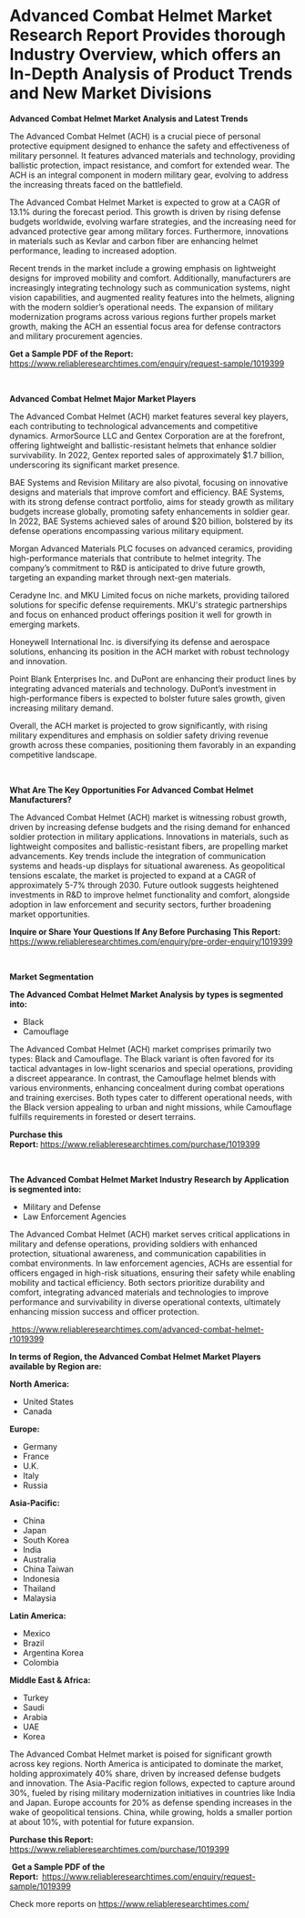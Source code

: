 <p><h1>Advanced Combat Helmet Market Research Report Provides thorough Industry Overview, which offers an In-Depth Analysis of Product Trends and New Market Divisions</h1></p><p><strong>Advanced Combat Helmet Market Analysis and Latest Trends</strong></p>
<p><p>The Advanced Combat Helmet (ACH) is a crucial piece of personal protective equipment designed to enhance the safety and effectiveness of military personnel. It features advanced materials and technology, providing ballistic protection, impact resistance, and comfort for extended wear. The ACH is an integral component in modern military gear, evolving to address the increasing threats faced on the battlefield.</p><p>The Advanced Combat Helmet Market is expected to grow at a CAGR of 13.1% during the forecast period. This growth is driven by rising defense budgets worldwide, evolving warfare strategies, and the increasing need for advanced protective gear among military forces. Furthermore, innovations in materials such as Kevlar and carbon fiber are enhancing helmet performance, leading to increased adoption.</p><p>Recent trends in the market include a growing emphasis on lightweight designs for improved mobility and comfort. Additionally, manufacturers are increasingly integrating technology such as communication systems, night vision capabilities, and augmented reality features into the helmets, aligning with the modern soldier’s operational needs. The expansion of military modernization programs across various regions further propels market growth, making the ACH an essential focus area for defense contractors and military procurement agencies.</p></p>
<p><strong>Get a Sample PDF of the Report:&nbsp;</strong> <a href="https://www.reliableresearchtimes.com/enquiry/request-sample/1019399?utm_campaign=3011&utm_medium=2&utm_source=Github&utm_content=ia&utm_term=21032025&utm_id=advanced-combat-helmet">https://www.reliableresearchtimes.com/enquiry/request-sample/1019399</a></p>
<p>&nbsp;</p>
<p><strong>Advanced Combat Helmet Major Market Players</strong></p>
<p><p>The Advanced Combat Helmet (ACH) market features several key players, each contributing to technological advancements and competitive dynamics. ArmorSource LLC and Gentex Corporation are at the forefront, offering lightweight and ballistic-resistant helmets that enhance soldier survivability. In 2022, Gentex reported sales of approximately $1.7 billion, underscoring its significant market presence.</p><p>BAE Systems and Revision Military are also pivotal, focusing on innovative designs and materials that improve comfort and efficiency. BAE Systems, with its strong defense contract portfolio, aims for steady growth as military budgets increase globally, promoting safety enhancements in soldier gear. In 2022, BAE Systems achieved sales of around $20 billion, bolstered by its defense operations encompassing various military equipment.</p><p>Morgan Advanced Materials PLC focuses on advanced ceramics, providing high-performance materials that contribute to helmet integrity. The company’s commitment to R&D is anticipated to drive future growth, targeting an expanding market through next-gen materials.</p><p>Ceradyne Inc. and MKU Limited focus on niche markets, providing tailored solutions for specific defense requirements. MKU's strategic partnerships and focus on enhanced product offerings position it well for growth in emerging markets.</p><p>Honeywell International Inc. is diversifying its defense and aerospace solutions, enhancing its position in the ACH market with robust technology and innovation.</p><p>Point Blank Enterprises Inc. and DuPont are enhancing their product lines by integrating advanced materials and technology. DuPont’s investment in high-performance fibers is expected to bolster future sales growth, given increasing military demand.</p><p>Overall, the ACH market is projected to grow significantly, with rising military expenditures and emphasis on soldier safety driving revenue growth across these companies, positioning them favorably in an expanding competitive landscape.</p></p>
<p>&nbsp;</p>
<p><strong>What Are The Key Opportunities For Advanced Combat Helmet Manufacturers?</strong></p>
<p><p>The Advanced Combat Helmet (ACH) market is witnessing robust growth, driven by increasing defense budgets and the rising demand for enhanced soldier protection in military applications. Innovations in materials, such as lightweight composites and ballistic-resistant fibers, are propelling market advancements. Key trends include the integration of communication systems and heads-up displays for situational awareness. As geopolitical tensions escalate, the market is projected to expand at a CAGR of approximately 5-7% through 2030. Future outlook suggests heightened investments in R&D to improve helmet functionality and comfort, alongside adoption in law enforcement and security sectors, further broadening market opportunities.</p></p>
<p><strong>Inquire or Share Your Questions If Any Before Purchasing This Report:</strong> <a href="https://www.reliableresearchtimes.com/enquiry/pre-order-enquiry/1019399?utm_campaign=3011&utm_medium=2&utm_source=Github&utm_content=ia&utm_term=21032025&utm_id=advanced-combat-helmet">https://www.reliableresearchtimes.com/enquiry/pre-order-enquiry/1019399</a></p>
<p>&nbsp;</p>
<p><strong>Market Segmentation</strong></p>
<p><strong>The Advanced Combat Helmet Market Analysis by types is segmented into:</strong></p>
<p><ul><li>Black</li><li>Camouflage</li></ul></p>
<p><p>The Advanced Combat Helmet (ACH) market comprises primarily two types: Black and Camouflage. The Black variant is often favored for its tactical advantages in low-light scenarios and special operations, providing a discreet appearance. In contrast, the Camouflage helmet blends with various environments, enhancing concealment during combat operations and training exercises. Both types cater to different operational needs, with the Black version appealing to urban and night missions, while Camouflage fulfills requirements in forested or desert terrains.</p></p>
<p><strong>Purchase this Report:&nbsp;</strong><a href="https://www.reliableresearchtimes.com/purchase/1019399?utm_campaign=3011&utm_medium=2&utm_source=Github&utm_content=ia&utm_term=21032025&utm_id=advanced-combat-helmet">https://www.reliableresearchtimes.com/purchase/1019399</a></p>
<p>&nbsp;</p>
<p><strong>The Advanced Combat Helmet Market Industry Research by Application is segmented into:</strong></p>
<p><ul><li>Military and Defense</li><li>Law Enforcement Agencies</li></ul></p>
<p><p>The Advanced Combat Helmet (ACH) market serves critical applications in military and defense operations, providing soldiers with enhanced protection, situational awareness, and communication capabilities in combat environments. In law enforcement agencies, ACHs are essential for officers engaged in high-risk situations, ensuring their safety while enabling mobility and tactical efficiency. Both sectors prioritize durability and comfort, integrating advanced materials and technologies to improve performance and survivability in diverse operational contexts, ultimately enhancing mission success and officer protection.</p></p>
<p><a href="https://www.reliableresearchtimes.com/advanced-combat-helmet-r1019399?utm_campaign=3011&utm_medium=2&utm_source=Github&utm_content=ia&utm_term=21032025&utm_id=advanced-combat-helmet">&nbsp;https://www.reliableresearchtimes.com/advanced-combat-helmet-r1019399</a></p>
<p><strong>In terms of Region, the Advanced Combat Helmet Market Players available by Region are:</strong></p>
<p>
    <p> <strong> North America: </strong>
        <ul>
            <li>United States</li>
            <li>Canada</li>
        </ul>
        </p> 
    <p> <strong> Europe: </strong>
        <ul>
            <li>Germany</li>
            <li>France</li>
            <li>U.K.</li>
            <li>Italy</li>
            <li>Russia</li>
        </ul>
        </p> 
    <p> <strong> Asia-Pacific: </strong>
        <ul>
            <li>China</li>
            <li>Japan</li>
            <li>South Korea</li>
            <li>India</li>
            <li>Australia</li>
            <li>China Taiwan</li>
            <li>Indonesia</li>
            <li>Thailand</li>
            <li>Malaysia</li>
        </ul>
        </p> 
    <p> <strong> Latin America: </strong>
        <ul>
            <li>Mexico</li>
            <li>Brazil</li>
            <li>Argentina Korea</li>
            <li>Colombia</li>
        </ul>
        </p> 
    <p> <strong> Middle East & Africa: </strong>
        <ul>
            <li>Turkey</li>
            <li>Saudi</li>
            <li>Arabia</li>
            <li>UAE</li>
            <li>Korea</li>
        </ul>
    </p>
    </p>
<p><p>The Advanced Combat Helmet market is poised for significant growth across key regions. North America is anticipated to dominate the market, holding approximately 40% share, driven by increased defense budgets and innovation. The Asia-Pacific region follows, expected to capture around 30%, fueled by rising military modernization initiatives in countries like India and Japan. Europe accounts for 20% as defense spending increases in the wake of geopolitical tensions. China, while growing, holds a smaller portion at about 10%, with potential for future expansion.</p></p>
<p><strong>Purchase this Report: </strong><a href="https://www.reliableresearchtimes.com/purchase/1019399?utm_campaign=3011&utm_medium=2&utm_source=Github&utm_content=ia&utm_term=21032025&utm_id=advanced-combat-helmet">https://www.reliableresearchtimes.com/purchase/1019399</a></p>
<p>&nbsp;<strong>Get a Sample PDF of the Report:&nbsp;&nbsp;</strong><a href="https://www.reliableresearchtimes.com/enquiry/request-sample/1019399?utm_campaign=3011&utm_medium=2&utm_source=Github&utm_content=ia&utm_term=21032025&utm_id=advanced-combat-helmet">https://www.reliableresearchtimes.com/enquiry/request-sample/1019399</a></p>
<p><strong></strong></p>
<p>Check more reports on <a href="https://www.reliableresearchtimes.com/?utm_campaign=3011&utm_medium=2&utm_source=Github&utm_content=ia&utm_term=21032025&utm_id=advanced-combat-helmet">https://www.reliableresearchtimes.com/</a></p>
